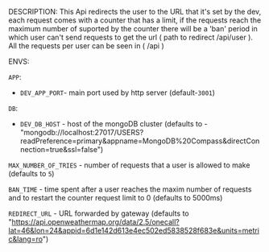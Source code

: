 DESCRIPTION:
This Api redirects the user to the URL that it's set by the dev, each request comes with a counter that has a limit, if the requests reach the maximum number of suported by the counter there will be a 'ban' period in which user can't send requests to get the url ( path to redirect /api/user ).
All the requests per user can be seen in ( /api )

ENVS:

`APP`:

- `DEV_APP_PORT`- main port used by http server (default-`3001`)

`DB`:

- `DEV_DB_HOST` - host of the mongoDB cluster (defaults to -"mongodb://localhost:27017/USERS?readPreference=primary&appname=MongoDB%20Compass&directConnection=true&ssl=false")

`MAX_NUMBER_OF_TRIES` - number of requests that a user is allowed to make (defaults to `5`)

`BAN_TIME` - time spent after a user reaches the maxim number of requests and to restart the counter request limit to 0 (defaults to 5000ms)

`REDIRECT_URL` - URL forwarded by gateway (defaults to "https://api.openweathermap.org/data/2.5/onecall?lat=46&lon=24&appid=6d1e142d613e4ec502ed5838528f683e&units=metric&lang=ro")
